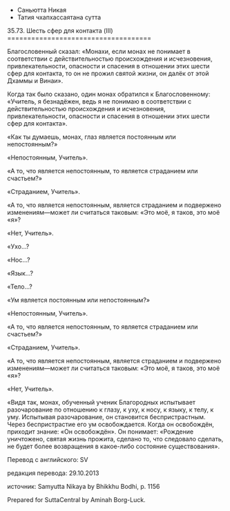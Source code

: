 









* Саньютта Никая
* Татия чхапхассаятана сутта


35\.73\. Шесть сфер для контакта \(III\)
\=\=\=\=\=\=\=\=\=\=\=\=\=\=\=\=\=\=\=\=\=\=\=\=\=\=\=\=\=\=\=\=\=\=\=\=



Благословенный сказал: «Монахи, если монах не понимает в соответствии с действительностью происхождения и исчезновения, привлекательности, опасности и спасения в отношении этих шести сфер для контакта, то он не прожил святой жизни, он далёк от этой Дхаммы и Винаи»\.


Когда так было сказано, один монах обратился к Благословенному: «Учитель, я безнадёжен, ведь я не понимаю в соответствии с действительностью происхождения и исчезновения, привлекательности, опасности и спасения в отношении этих шести сфер для контакта»\.


«Как ты думаешь, монах, глаз является постоянным или непостоянным?»


«Непостоянным, Учитель»\.


«А то, что является непостоянным, то является страданием или счастьем?»


«Страданием, Учитель»\.


«А то, что является непостоянным, является страданием и подвержено изменениям—может ли считаться таковым: «Это моё, я таков, это моё «я»?


«Нет, Учитель»\.


«Ухо…?


«Нос…?


«Язык…?


«Тело…?


«Ум является постоянным или непостоянным?»


«Непостоянным, Учитель»\.


«А то, что является непостоянным, то является страданием или счастьем?»


«Страданием, Учитель»\.


«А то, что является непостоянным, является страданием и подвержено изменениям—может ли считаться таковым: «Это моё, я таков, это моё «я»?


«Нет, Учитель»\.


«Видя так, монах, обученный ученик Благородных испытывает разочарование по отношению к глазу, к уху, к носу, к языку, к телу, к уму\. Испытывая разочарование, он становится беспристрастным\. Через беспристрастие его ум освобождается\. Когда он освобождён, приходит знание: «Он освобождён»\. Он понимает: «Рождение уничтожено, святая жизнь прожита, сделано то, что следовало сделать, не будет более возвращения в какое\-либо состояние существования»\.



Перевод с английского: SV


редакция перевода: 29\.10\.2013


источник: Samyutta Nikaya by Bhikkhu Bodhi, p\. 1156


Prepared for SuttaCentral by Aminah Borg\-Luck\.







